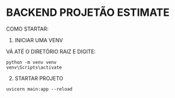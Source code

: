 # BACKEND PROJETÃO ESTIMATE

COMO STARTAR:

1. INICIAR UMA VENV

VÁ ATÉ O DIRETÓRIO RAIZ E DIGITE:

```
python -m venv venv
venv\Scripts\activate
```

2. STARTAR PROJETO

```
uvicorn main:app --reload 
```
